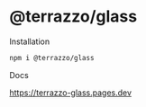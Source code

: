 # @terrazzo/glass

Installation

```sh
npm i @terrazzo/glass
```

Docs

https://terrazzo-glass.pages.dev
